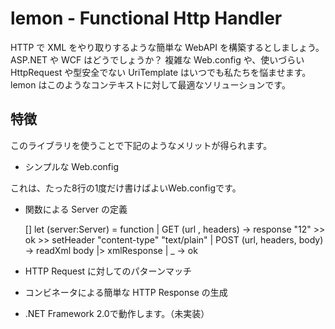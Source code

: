 ﻿lemon - Functional Http Handler
===

HTTP で XML をやり取りするような簡単な WebAPI を構築するとしましょう。
ASP.NET や WCF はどうでしょうか？
複雑な Web.config や、使いづらい HttpRequest や型安全でない UriTemplate はいつでも私たちを悩ませます。
lemon はこのようなコンテキストに対して最適なソリューションです。

特徴
---
このライブラリを使うことで下記のようなメリットが得られます。
* シンプルな Web.config

    <?xml version="1.0"?>
    <configuration>
        <system.web>
          <httpHandlers>
            <add verb="*" path="*" type="LemonHandler" />
          </httpHandlers>
        <system.web>
    </configuration>
これは、たった8行の1度だけ書けばよいWeb.configです。

* 関数による Server の定義

    [<Export>]
    let (server:Server) = function
      | GET (url , headers) -> response "12" >> ok >> setHeader "content-type" "text/plain"
      | POST (url, headers, body) -> readXml body |> xmlResponse
      | _ -> ok

* HTTP Request に対してのパターンマッチ
* コンビネータによる簡単な HTTP Response の生成
* .NET Framework 2.0で動作します。（未実装）
